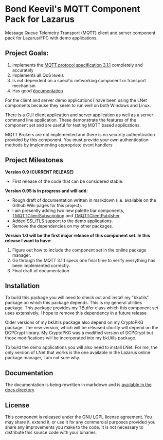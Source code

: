 # Bond Keevil's MQTT Component Pack for Lazarus

Message Queue Telemetry Transport (MQTT) client and server component pack for Lazarus/FPC with demo applications.

## Project Goals: 

1. Implements the [MQTT protocol specification 3.1.1](http://docs.oasis-open.org/mqtt/mqtt/v3.1.1/mqtt-v3.1.1.html) completely and accurately
2. Implements all QoS levels
3. Is not dependent on a specific networking component or transport mechanism 
4. Has good [documentation](https://github.com/bkeevil/mqtt/blob/master/doc/Main.MD)

For the client and server demo applications I have been using the LNet components because they seem to run well on both Windows and Linux.

There is a GUI client application and server application as well as a server command line application. These demonstrate the features of the component set and are useful for testing MQTT based applications.

MQTT Brokers are not implemented and there is no security authentication provided by this component. You must provide your own authentication methods by implementing appropriate event handlers

## Project Milestones

**Version 0.9 (CURRENT RELEASE)**
 * First release of the code that can be considered stable.
 
**Version 0.95 is in progress and will add:**
 * Rough draft of documentation written in markdown (i.e. available on the Github Wiki pages for this project).
 * I am presently adding two new palette bar components, [TMQTTClientSubscription](https://github.com/bkeevil/mqtt/blob/master/doc/TMQTTClientSubscription.MD) and [TMQTTClientPublisher](https://github.com/bkeevil/mqtt/blob/master/doc/TMQTTClientPublisher.MD).
 * Added SSL/TLS support to the demo applications.
 * Remove the dependencies on my other packages.
 
**Version 1.0 will be the first major release of this component set. In this release I want to have:**

1. Figure out how to include the component set in the online package manager.
2. Go through the MQTT 3.1.1 specs one final time to verify everything has been implemented correctly.
3. Final draft of documentation
 
## Installation

To build this package you will need to check out and install my "bkutils" package on which this package depends. This is my general utilities package. This package provides my TBuffer class which this component set uses extensively. I hope to remove this dependency in a future release

Older versions of my bkUtils package also depend on my CryptoPKG package. The new version, which will be released shortly will depend on the DCPCrypt library. My CryptoPKG was a modified version of DCPCrypt but those modifications will be incorporated into my bkUtils package.

To build the demo applications you will also need to install LNet. For me, the only version of LNet that works is the one available in the Lazarus online package manager, I am not sure why.

## Documentation

The documentation is being rewritten in markdown and is [available in the docs directory](docs/Main.MD).

## License

This component is released under the GNU LGPL license agreement. You may share it, extend it, or use it for any commercial purposes provided you share any improvements you make to the code. It is not necessary to distribute this source code with your binaries.
